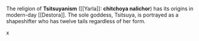 The religion of **Tsitsuyanism** ([[Yarla]]: **chitchoya nalichor**) has its origins in modern-day [[Destora]]. The sole goddess, Tsitsuya, is portrayed as a shapeshifter who has twelve tails regardless of her form.

x

